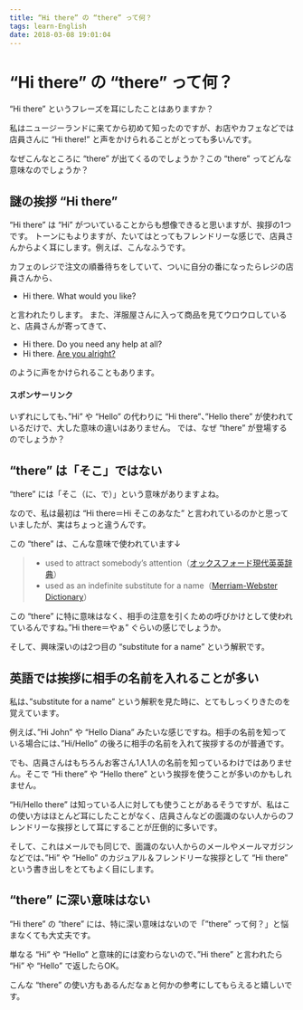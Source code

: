 ```yaml
---
title: “Hi there” の “there” って何？
tags: learn-English
date: 2018-03-08 19:01:04
---
```



# “Hi there” の “there” って何？

“Hi there” というフレーズを耳にしたことはありますか？

私はニュージーランドに来てから初めて知ったのですが、お店やカフェなどでは店員さんに “Hi there!” と声をかけられることがとっても多いんです。

なぜこんなところに “there” が出てくるのでしょうか？この “there” ってどんな意味なのでしょうか？

## 謎の挨拶 “Hi there”

“Hi there” は “Hi” がついていることからも想像できると思いますが、挨拶の1つです。
トーンにもよりますが、たいてはとってもフレンドリーな感じで、店員さんからよく耳にします。例えば、こんなふうです。

カフェのレジで注文の順番待ちをしていて、ついに自分の番になったらレジの店員さんから、

- Hi there. What would you like?

と言われたりします。
また、洋服屋さんに入って商品を見てウロウロしていると、店員さんが寄ってきて、

- Hi there. Do you need any help at all?
- Hi there. [Are you alright?](https://kiwi-english.net/23950)

のように声をかけられることもあります。

#### スポンサーリンク

いずれにしても、”Hi” や “Hello” の代わりに “Hi there”、”Hello there” が使われているだけで、大した意味の違いはありません。
では、なぜ “there” が登場するのでしょうか？

## “there” は「そこ」ではない

“there” には「そこ（に、で）」という意味がありますよね。

なので、私は最初は “Hi there＝Hi そこのあなた” と言われているのかと思っていましたが、実はちょっと違うんです。

この “there” は、こんな意味で使われています↓

> - used to attract somebody’s attention（[オックスフォード現代英英辞典](https://kiwi-english.net/14950)）
> - used as an indefinite substitute for a name（[Merriam-Webster Dictionary](https://www.merriam-webster.com/dictionary/there)）

この “there” に特に意味はなく、相手の注意を引くための呼びかけとして使われているんですね。”Hi there＝やぁ” ぐらいの感じでしょうか。

そして、興味深いのは2つ目の “substitute for a name” という解釈です。

## 英語では挨拶に相手の名前を入れることが多い

私は、”substitute for a name” という解釈を見た時に、とてもしっくりきたのを覚えています。

例えば、”Hi John” や “Hello Diana” みたいな感じですね。相手の名前を知っている場合には、”Hi/Hello” の後ろに相手の名前を入れて挨拶するのが普通です。

でも、店員さんはもちろんお客さん1人1人の名前を知っているわけではありません。そこで “Hi there” や “Hello there” という挨拶を使うことが多いのかもしれません。

“Hi/Hello there” は知っている人に対しても使うことがあるそうですが、私はこの使い方はほとんど耳にしたことがなく、店員さんなどの面識のない人からのフレンドリーな挨拶として耳にすることが圧倒的に多いです。

そして、これはメールでも同じで、面識のない人からのメールやメールマガジンなどでは、”Hi” や “Hello” のカジュアル＆フレンドリーな挨拶として “Hi there” という書き出しをとてもよく目にします。

## “there” に深い意味はない

“Hi there” の “there” には、特に深い意味はないので「”there” って何？」と悩まなくても大丈夫です。

単なる “Hi” や “Hello” と意味的には変わらないので、”Hi there” と言われたら “Hi” や “Hello” で返したらOK。

こんな “there” の使い方もあるんだなぁと何かの参考にしてもらえると嬉しいです。